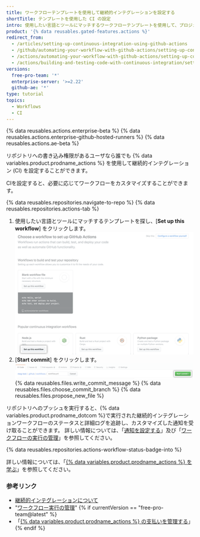 ```yaml
---
title: ワークフローテンプレートを使用して継続的インテグレーションを設定する
shortTitle: テンプレートを使用した CI の設定
intro: 使用したい言語とツールにマッチするワークフローテンプレートを使用して、プロジェクトに継続的インテグレーションを設定することができます。
product: '{% data reusables.gated-features.actions %}'
redirect_from:
  - /articles/setting-up-continuous-integration-using-github-actions
  - /github/automating-your-workflow-with-github-actions/setting-up-continuous-integration-using-github-actions
  - /actions/automating-your-workflow-with-github-actions/setting-up-continuous-integration-using-github-actions
  - /actions/building-and-testing-code-with-continuous-integration/setting-up-continuous-integration-using-github-actions
versions:
  free-pro-team: '*'
  enterprise-server: '>=2.22'
  github-ae: '*'
type: tutorial
topics:
  - Workflows
  - CI
---
```


{% data reusables.actions.enterprise-beta %}
{% data reusables.actions.enterprise-github-hosted-runners %}
{% data reusables.actions.ae-beta %}

リポジトリへの書き込み権限があるユーザなら誰でも {% data variables.product.prodname_actions %} を使用して継続的インテグレーション (CI) を設定することができます。

CIを設定すると、必要に応じてワークフローをカスタマイズすることができます。

{% data reusables.repositories.navigate-to-repo %}
{% data reusables.repositories.actions-tab %}
1. 使用したい言語とツールにマッチするテンプレートを探し、[**Set up this workflow**] をクリックします。 ![[Setup workflow] ボタン](/assets/images/help/repository/setup-workflow-button.png)
5. [**Start commit**] をクリックします。 ![[Start commit]ボタン](/assets/images/help/repository/start-commit.png)
{% data reusables.files.write_commit_message %}
{% data reusables.files.choose_commit_branch %}
{% data reusables.files.propose_new_file %}

リポジトリへのプッシュを実行すると、{% data variables.product.prodname_dotcom %}で実行された継続的インテグレーションワークフローのステータスと詳細ログを追跡し、カスタマイズした通知を受け取ることができます。 詳しい情報については、「[通知を設定する](/github/managing-subscriptions-and-notifications-on-github/configuring-notifications#github-actions-notification-options)」及び「[ワークフローの実行の管理](/articles/managing-a-workflow-run)」を参照してください。

{% data reusables.repositories.actions-workflow-status-badge-into %}

詳しい情報については、「[{% data variables.product.prodname_actions %} を学ぶ](/actions/learn-github-actions)」を参照してください。

### 参考リンク

- [継続的インテグレーションについて](/articles/about-continuous-integration)
- "[ワークフロー実行の管理](/articles/managing-a-workflow-run)"
{% if currentVersion == "free-pro-team@latest" %}
- 「[{% data variables.product.prodname_actions %} の支払いを管理する](/github/setting-up-and-managing-billing-and-payments-on-github/managing-billing-for-github-actions)」
{% endif %}
